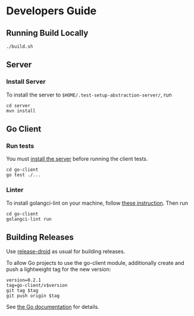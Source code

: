 # Developers Guide

## Running Build Locally

```shell
./build.sh
```

## Server

### Install Server

To install the server to `$HOME/.test-setup-abstraction-server/`, run

```shell
cd server
mvn install
```

## Go Client

### Run tests

You must [install the server](#install-server) before running the client tests.

```shell
cd go-client
go test ./...
```

### Linter

To install golangci-lint on your machine, follow [these instruction](https://golangci-lint.run/usage/install/#local-installation). Then run

```shell
cd go-client
golangci-lint run
```

## Building Releases

Use [release-droid](https://github.com/exasol/release-droid) as usual for building releases.

To allow Go projects to use the go-client module, additionally create and push a lightweight tag for the new version:

```shell
version=0.2.1
tag=go-client/v$version
git tag $tag
git push origin $tag
```

See [the Go documentation](https://go.dev/doc/modules/managing-source#multiple-module-source) for details.
